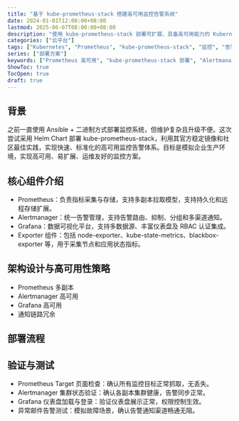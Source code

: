 ```yaml
---
title: "基于 kube-prometheus-stack 搭建高可用监控告警系统"
date: 2024-01-01T12:00:00+08:00
lastmod: 2025-06-07T08:00:00+08:00
description: "使用 kube-prometheus-stack 部署可扩展、具备高可用能力的 Kubernetes 监控告警系统，支持多副本、告警通知、Grafana 可视化等。"
categories: ["云平台"]
tags: ["Kubernetes", "Prometheus", "kube-prometheus-stack", "监控", "告警"]
series: ["部署方案"]
keywords: ["Prometheus 高可用", "kube-prometheus-stack 部署", "Alertmanager HA", "Grafana 持久化", "Slack 告警"]
ShowToc: true
TocOpen: true
draft: true
---
```


## 背景

之前一直使用 Ansible + 二进制方式部署监控系统，但维护复杂且升级不便。这次尝试采用 Helm Chart 部署 kube-prometheus-stack，利用其官方稳定镜像和社区最佳实践，实现快速、标准化的高可用监控告警体系。目标是模拟企业生产环境，实现高可用、易扩展、运维友好的监控方案。

## 核心组件介绍

* Prometheus：负责指标采集与存储，支持多副本拉取模型，支持持久化和远程存储扩展。
* Alertmanager：统一告警管理，支持告警路由、抑制、分组和多渠道通知。
* Grafana：数据可视化平台，支持多数据源、丰富仪表盘及 RBAC 认证集成。
* Exporter 组件：包括 node-exporter、kube-state-metrics、blackbox-exporter 等，用于采集节点和应用状态指标。

## 架构设计与高可用性策略

* Prometheus 多副本
* Alertmanager 高可用
* Grafana 高可用
* 通知链路冗余

## 部署流程

## 验证与测试

* Prometheus Target 页面检查：确认所有监控目标正常抓取，无丢失。
* Alertmanager 集群状态验证：确认各副本集群健康，告警同步正常。
* Grafana 仪表盘加载与登录：验证仪表盘展示正常，权限控制生效。
* 异常邮件告警测试：模拟故障场景，确认告警通知渠道畅通无阻。
